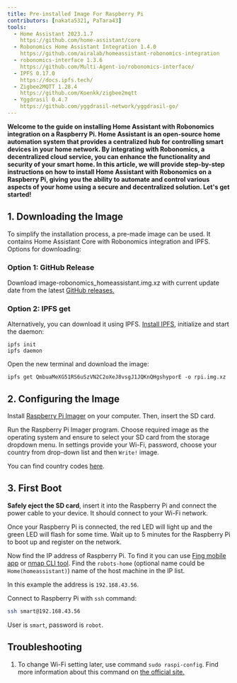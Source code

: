 ```yaml
---
title: Pre-installed Image For Raspberry Pi
contributors: [nakata5321, PaTara43]
tools:
  - Home Assistant 2023.1.7
    https://github.com/home-assistant/core
  - Robonomics Home Assistant Integration 1.4.0
    https://github.com/airalab/homeassistant-robonomics-integration
  - robonomics-interface 1.3.6
    https://github.com/Multi-Agent-io/robonomics-interface/
  - IPFS 0.17.0
    https://docs.ipfs.tech/
  - Zigbee2MQTT 1.28.4
    https://github.com/Koenkk/zigbee2mqtt
  - Yggdrasil 0.4.7
    https://github.com/yggdrasil-network/yggdrasil-go/
---
```


<robo-wiki-video loop controls :videos="[{src: 'https://crustipfs.art/ipfs/QmXjFaTd81dLrMgADtENmSqbS2uJuLJUgQUrmDu2CsSuAq', type:'mp4'}]" />

**Welcome to the guide on installing Home Assistant with Robonomics integration on a Raspberry Pi. Home Assistant is an open-source home automation system that provides a centralized hub for controlling smart devices in your home network. By integrating with Robonomics, a decentralized cloud service, you can enhance the functionality and security of your smart home. In this article, we will provide step-by-step instructions on how to install Home Assistant with Robonomics on a Raspberry Pi, giving you the ability to automate and control various aspects of your home using a secure and decentralized solution. Let's get started!**

<robo-wiki-picture src="home-assistant/pre_installed_image.png" />

## 1. Downloading the Image

To simplify the installation process, a pre-made image can be used. It contains Home Assistant Core with Robonomics integration and IPFS. Options for downloading:

### Option 1: GitHub Release

Download image-robonomics_homeassistant.img.xz with current update date from the latest [GitHub releases.](https://github.com/airalab/Robonomics-HomeAssistant-image/releases)

### Option 2: IPFS get

Alternatively, you can download it using IPFS. [Install IPFS](https://docs.ipfs.tech/install/command-line/), initialize and start the daemon:

<code-helper additionalLine="your_username@your_hostname">

```shell
ipfs init
ipfs daemon
```
</code-helper>

Open the new terminal and download the image:

<code-helper additionalLine="your_username@your_hostname">

```shell
ipfs get QmbuaMeXG51RS6uSzVN2C2oXeJ8vsgJ1JQKnQHgshyporE -o rpi.img.xz
```
</code-helper>


## 2. Configuring the Image

Install [Raspberry Pi Imager](https://www.raspberrypi.com/software/) on your computer. Then, insert the SD card.

<robo-wiki-picture src="home-assistant/insert-sd-card.gif" alt="insert SD card" />


Run the Raspberry Pi Imager program. Choose required image as the operating system and ensure to select your SD card from the storage dropdown menu. In settings provide your Wi-Fi, password, choose your country from drop-down list and then `Write!` image. 

<robo-wiki-video autoplay loop controls :videos="[{src: 'https://crustipfs.art/ipfs/QmVgex7Aw9sH97kDbbwaHkbcHZRu8xWruh5a7hfnMstNrV', type:'mp4'}]" />

You can find country codes [here](https://en.wikipedia.org/wiki/List_of_ISO_3166_country_codes).

## 3. First Boot

**Safely eject the SD card**, insert it into the Raspberry Pi and connect the power cable to your device. It should connect to your Wi-Fi network. 

<robo-wiki-picture src="home-assistant/first-start.gif" alt="first boot" />

Once your Raspberry Pi is connected, the red LED will light up and the green LED will flash for some time. Wait up to 5 minutes for the Raspberry Pi to boot up and register on the network. 

Now find the IP address of Raspberry Pi. To find it you can use [Fing mobile app](https://www.fing.com/products) or 
[nmap CLI tool](https://vitux.com/find-devices-connected-to-your-network-with-nmap/). Find the `robots-home` (optional name could be `Home(homeassistant)`) 
name of the host machine in the IP list. 

In this example the address is `192.168.43.56`. 

Connect to Raspberry Pi with `ssh` command: 

<code-helper additionalLine="your_username@your_hostname">

```bash
ssh smart@192.168.43.56
```

</code-helper>

<robo-wiki-note type="note"> 

User is `smart`, password is `robot`. 

</robo-wiki-note>

<!-- ## Related videos

https://youtu.be/qW4sjUaShWA -->

## Troubleshooting

1. To change Wi-Fi setting later, use command `sudo raspi-config`. Find more information about this command on [the official site.](https://www.raspberrypi.com/documentation/computers/configuration.html)